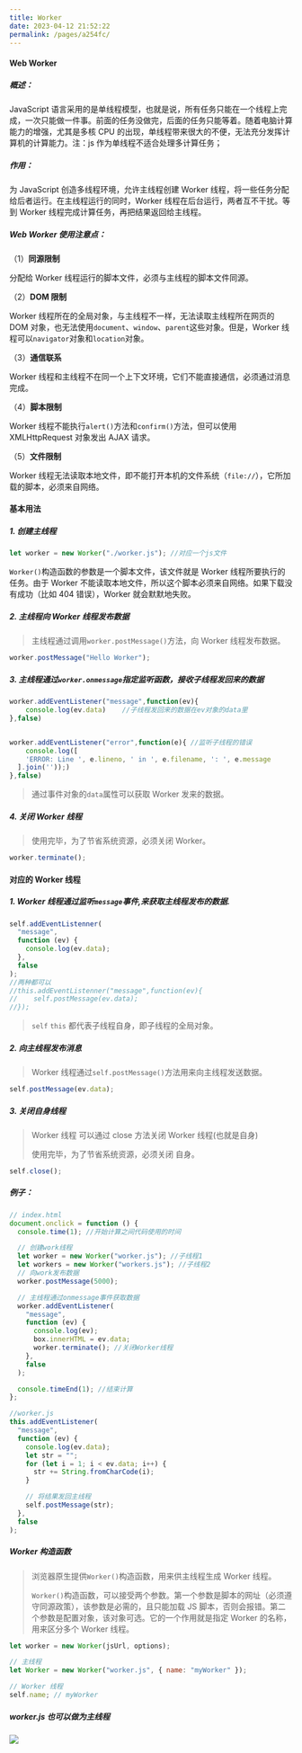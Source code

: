 ```yaml
---
title: Worker
date: 2023-04-12 21:52:22
permalink: /pages/a254fc/
---
```


#### Web Worker

##### 概述：

JavaScript 语言采用的是单线程模型，也就是说，所有任务只能在一个线程上完成，一次只能做一件事。前面的任务没做完，后面的任务只能等着。随着电脑计算能力的增强，尤其是多核 CPU 的出现，单线程带来很大的不便，无法充分发挥计算机的计算能力。注：js 作为单线程不适合处理多计算任务；

##### 作用：

为 JavaScript 创造多线程环境，允许主线程创建 Worker 线程，将一些任务分配给后者运行。在主线程运行的同时，Worker 线程在后台运行，两者互不干扰。等到 Worker 线程完成计算任务，再把结果返回给主线程。

##### Web Worker 使用注意点：

（1）**同源限制**

分配给 Worker 线程运行的脚本文件，必须与主线程的脚本文件同源。

（2）**DOM 限制**

Worker 线程所在的全局对象，与主线程不一样，无法读取主线程所在网页的 DOM 对象，也无法使用`document`、`window`、`parent`这些对象。但是，Worker 线程可以`navigator`对象和`location`对象。

（3）**通信联系**

Worker 线程和主线程不在同一个上下文环境，它们不能直接通信，必须通过消息完成。

（4）**脚本限制**

Worker 线程不能执行`alert()`方法和`confirm()`方法，但可以使用 XMLHttpRequest 对象发出 AJAX 请求。

（5）**文件限制**

Worker 线程无法读取本地文件，即不能打开本机的文件系统（`file://`），它所加载的脚本，必须来自网络。

#### 基本用法

##### 1. 创建主线程

```js
let worker = new Worker("./worker.js"); //对应一个js文件
```

`Worker()`构造函数的参数是一个脚本文件，该文件就是 Worker 线程所要执行的任务。由于 Worker 不能读取本地文件，所以这个脚本必须来自网络。如果下载没有成功（比如 404 错误），Worker 就会默默地失败。

##### 2. 主线程向 Worker 线程发布数据

> 主线程通过调用`worker.postMessage()`方法，向 Worker 线程发布数据。

```js
worker.postMessage("Hello Worker");
```

##### 3. 主线程通过`worker.onmessage`指定监听函数，接收子线程发回来的数据

```js
worker.addEventListener("message",function(ev){
    console.log(ev.data)	//子线程发回来的数据在ev对象的data里
},false)


worker.addEventListener("error",function(e){ //监听子线程的错误
    console.log([
    'ERROR: Line ', e.lineno, ' in ', e.filename, ': ', e.message
  ].join(''));)
},false)

```

> 通过事件对象的`data`属性可以获取 Worker 发来的数据。

##### 4. 关闭 Worker 线程

> 使用完毕，为了节省系统资源，必须关闭 Worker。

```js
worker.terminate();
```

#### 对应的 Worker 线程

##### 1. Worker 线程通过监听`message`事件,来获取主线程发布的数据.

```js
self.addEventListenner(
  "message",
  function (ev) {
    console.log(ev.data);
  },
  false
);
//两种都可以
//this.addEventListenner("message",function(ev){
//    self.postMessage(ev.data);
//});
```

> `self` `this` 都代表子线程自身，即子线程的全局对象。

##### 2. 向主线程发布消息

> Worker 线程通过`self.postMessage()`方法用来向主线程发送数据。

```js
self.postMessage(ev.data);
```

##### 3. 关闭自身线程

> Worker 线程 可以通过 close 方法关闭 Worker 线程(也就是自身)
>
> 使用完毕，为了节省系统资源，必须关闭 自身。

```js
self.close();
```

##### 例子：

```js
// index.html
document.onclick = function () {
  console.time(1); //开始计算之间代码使用的时间

  // 创建work线程
  let worker = new Worker("worker.js"); //子线程1
  let workers = new Worker("workers.js"); //子线程2
  // 向work发布数据
  worker.postMessage(5000);

  // 主线程通过onmessage事件获取数据
  worker.addEventListener(
    "message",
    function (ev) {
      console.log(ev);
      box.innerHTML = ev.data;
      worker.terminate(); //关闭Worker线程
    },
    false
  );

  console.timeEnd(1); //结束计算
};
```

```js
//worker.js
this.addEventListener(
  "message",
  function (ev) {
    console.log(ev.data);
    let str = "";
    for (let i = 1; i < ev.data; i++) {
      str += String.fromCharCode(i);
    }

    // 将结果发回主线程
    self.postMessage(str);
  },
  false
);
```

##### Worker 构造函数

> 浏览器原生提供`Worker()`构造函数，用来供主线程生成 Worker 线程。
>
> `Worker()`构造函数，可以接受两个参数。第一个参数是脚本的网址（必须遵守同源政策），该参数是必需的，且只能加载 JS 脚本，否则会报错。第二个参数是配置对象，该对象可选。它的一个作用就是指定 Worker 的名称，用来区分多个 Worker 线程。

```js
let worker = new Worker(jsUrl, options);

// 主线程
let Worker = new Worker("worker.js", { name: "myWorker" });

// Worker 线程
self.name; // myWorker
```

##### worker.js 也可以做为主线程

![](C:\Users\White\Desktop\主线程.png)

